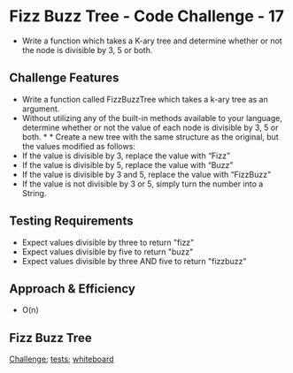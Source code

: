 # Fizz Buzz Tree - Code Challenge - 17

* Write a function which takes a K-ary tree and determine whether or not the node is divisible by 3, 5 or both. 

## Challenge Features
* Write a function called FizzBuzzTree which takes a k-ary tree as an argument.
* Without utilizing any of the built-in methods available to your language, determine whether or not the value of each node is divisible by 3, 5 or both. * * Create a new tree with the same structure as the original, but the values modified as follows:
* If the value is divisible by 3, replace the value with “Fizz”
* If the value is divisible by 5, replace the value with “Buzz”
* If the value is divisible by 3 and 5, replace the value with “FizzBuzz”
* If the value is not divisible by 3 or 5, simply turn the number into a String.

## Testing Requirements
* Expect values divisible by three to return "fizz"
* Expect values divisible by five to return "buzz"
* Expect values divisible by three AND five to return "fizzbuzz"

## Approach & Efficiency
* O(n)

## Fizz Buzz Tree

[Challenge](buzz-tree.js);
[tests](buzz-tree.test.js);
[whiteboard](buzz-tree.png)
